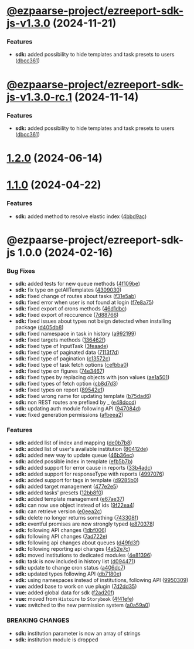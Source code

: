 # [@ezpaarse-project/ezreeport-sdk-js-v1.3.0](https://github.com/ezpaarse-project/ezreeport/compare/@ezpaarse-project/ezreeport-sdk-js@1.2.0...@ezpaarse-project/ezreeport-sdk-js@1.3.0) (2024-11-21)


### Features

* **sdk:** added possibility to hide templates and task presets to users ([dbcc361](https://github.com/ezpaarse-project/ezreeport/commit/dbcc36160a9e3c727134b687259d2a96d345c43b))

# [@ezpaarse-project/ezreeport-sdk-js-v1.3.0-rc.1](https://github.com/ezpaarse-project/ezreeport/compare/@ezpaarse-project/ezreeport-sdk-js@1.2.0...@ezpaarse-project/ezreeport-sdk-js@1.3.0-rc.1) (2024-11-14)


### Features

* **sdk:** added possibility to hide templates and task presets to users ([dbcc361](https://github.com/ezpaarse-project/ezreeport/commit/dbcc36160a9e3c727134b687259d2a96d345c43b))

# [1.2.0](https://github.com/ezpaarse-project/ezreeport/compare/@ezpaarse-project/ezreeport-sdk-js@1.1.0...@ezpaarse-project/ezreeport-sdk-js@1.2.0) (2024-06-14)

# [1.1.0](https://github.com/ezpaarse-project/ezreeport/compare/@ezpaarse-project/ezreeport-sdk-js@1.0.0...@ezpaarse-project/ezreeport-sdk-js@1.1.0) (2024-04-22)


### Features

* **sdk:** added method to resolve elastic index ([4bbd9ac](https://github.com/ezpaarse-project/ezreeport/commit/4bbd9ac77ea4622b43fc94a25b05d4bb353fde78))

# @ezpaarse-project/ezreeport-sdk-js 1.0.0 (2024-02-16)


### Bug Fixes

* **sdk:** added tests for new queue methods ([4f109be](https://github.com/ezpaarse-project/ezreeport/commit/4f109bef811a7c9aef95b779af92f205c303bfa3))
* **sdk:** fix type on getAllTemplates ([4309030](https://github.com/ezpaarse-project/ezreeport/commit/4309030938b47d7289a72736b84d99540bd40784))
* **sdk:** fixed change of routes about tasks ([f31e5ab](https://github.com/ezpaarse-project/ezreeport/commit/f31e5ab59c34481c3d83196c9cd9becdb2f45a7f))
* **sdk:** fixed error when user is not found at login ([f7e8a75](https://github.com/ezpaarse-project/ezreeport/commit/f7e8a75e81025df9cc1233064fbfdb413760ca4f))
* **sdk:** fixed export of crons methods ([46d1dbc](https://github.com/ezpaarse-project/ezreeport/commit/46d1dbc081a1c2206c2a63737088c4627990f7ca))
* **sdk:** fixed export of reccurence ([7d88766](https://github.com/ezpaarse-project/ezreeport/commit/7d8876676256de55766b4724c57c5c9b27effe5e))
* **sdk:** fixed issues about types not beign detected when installing package ([d405db8](https://github.com/ezpaarse-project/ezreeport/commit/d405db886ccb86f4f8392172ef6fa51acd528c46))
* **sdk:** fixed namespace in task in history ([a992199](https://github.com/ezpaarse-project/ezreeport/commit/a992199ecb4c2748112fe928ba93f5e9a6e8a4df))
* **sdk:** fixed targets methods ([136462f](https://github.com/ezpaarse-project/ezreeport/commit/136462fe6232eb35b07b86c476afa2e6cbf80731))
* **sdk:** fixed type of InputTask ([3feaade](https://github.com/ezpaarse-project/ezreeport/commit/3feaade67d014cf24a47d222af0a4a284a0c466f))
* **sdk:** fixed type of paginated data ([7113f7d](https://github.com/ezpaarse-project/ezreeport/commit/7113f7d42d2f0e98f351202d8efcc47126f7c0e3))
* **sdk:** fixed type of pagination ([c13572c](https://github.com/ezpaarse-project/ezreeport/commit/c13572ca31b0e44c731187402fd89fb6dd68ad7f))
* **sdk:** fixed type of task fetch options ([cefbba0](https://github.com/ezpaarse-project/ezreeport/commit/cefbba0dabfadc3330c46c64b09496bce888d995))
* **sdk:** fixed type on figures ([74e3467](https://github.com/ezpaarse-project/ezreeport/commit/74e3467b3edb2a698ccb460a9da4b32760b0c5d8))
* **sdk:** fixed types by replacing objects with json values ([ae1a501](https://github.com/ezpaarse-project/ezreeport/commit/ae1a50192531308aa097cd3f7f2c8218cc2c880d))
* **sdk:** fixed types of fetch option ([cb8d7d3](https://github.com/ezpaarse-project/ezreeport/commit/cb8d7d32ad4b11be57ed64a2633b49230555eeb6))
* **sdk:** fixed types on report ([89542e1](https://github.com/ezpaarse-project/ezreeport/commit/89542e1c547dbbfa67f4685020e55a18c9b0bb14))
* **sdk:** fixed wrong name for updating template ([b75dad6](https://github.com/ezpaarse-project/ezreeport/commit/b75dad69899df59cefeac246e33f9243307cf200))
* **sdk:** non REST routes are prefixed by _ ([e48dccd](https://github.com/ezpaarse-project/ezreeport/commit/e48dccd9b6e1f2992bb6541355e524731626ee1c))
* **sdk:** updating auth module following API ([947084d](https://github.com/ezpaarse-project/ezreeport/commit/947084d8827c41c2ec4fbb3ff64eaf24a5bd9fd5))
* **vue:** fixed generation permissions ([afbeea2](https://github.com/ezpaarse-project/ezreeport/commit/afbeea21c38da0d2fe7686f0b88666b4abcf3bde))


### Features

* **sdk:** added list of index and mapping ([de0b7b8](https://github.com/ezpaarse-project/ezreeport/commit/de0b7b851b7b69e2095211c5ae8c8606b49c2bc4))
* **sdk:** added list of user's available institution ([80412de](https://github.com/ezpaarse-project/ezreeport/commit/80412de76f1f01f1f1692f17070cf24709cc8d40))
* **sdk:** added new way to update queue ([46b36ec](https://github.com/ezpaarse-project/ezreeport/commit/46b36ec71fdb6ec0118a280b73e87735c733ef45))
* **sdk:** added possible index in template ([efb5b7b](https://github.com/ezpaarse-project/ezreeport/commit/efb5b7b494f233527c977ba7491909d99166f8d5))
* **sdk:** added support for error cause in reports ([33b4adc](https://github.com/ezpaarse-project/ezreeport/commit/33b4adc12bb0193410afc8fe001753aa012bb2e7))
* **sdk:** added support for responseType with reports ([4997076](https://github.com/ezpaarse-project/ezreeport/commit/4997076b67722fd256c7cd0e9c8fc8e9c44144a1))
* **sdk:** added support for tags in template ([d9285b0](https://github.com/ezpaarse-project/ezreeport/commit/d9285b083c426b96fcc636cb0bf4ae7a0026dd99))
* **sdk:** added target management ([477e2e5](https://github.com/ezpaarse-project/ezreeport/commit/477e2e5f7f306428ec2a39d3727d8e69c40f55ac))
* **sdk:** added tasks' presets ([12bb8f0](https://github.com/ezpaarse-project/ezreeport/commit/12bb8f01c73654b5f3d121e6acc5919b40d12cbd))
* **sdk:** added template management ([e67ae37](https://github.com/ezpaarse-project/ezreeport/commit/e67ae37a3524ba4490bc328b7939926537dbd811))
* **sdk:** can now use object instead of ids ([9f22ea4](https://github.com/ezpaarse-project/ezreeport/commit/9f22ea44124bc976d91f66217b38c7057c36cbd8))
* **sdk:** can retrieve version ([e0eea2c](https://github.com/ezpaarse-project/ezreeport/commit/e0eea2ca07c3854e597f84eb534b43969f451fc8))
* **sdk:** delete no longer returns something ([743308f](https://github.com/ezpaarse-project/ezreeport/commit/743308f52e75ad329fd067c9282bbb80dbbcb42a))
* **sdk:** eventful promises are now strongly typed ([e870378](https://github.com/ezpaarse-project/ezreeport/commit/e87037883d5a44ef6f0e481a95dddd06107a088f))
* **sdk:** following API changes ([1dbf006](https://github.com/ezpaarse-project/ezreeport/commit/1dbf006c9d7220c9e7ff303c316b1dc3dcee97c7))
* **sdk:** following API changes ([7ad722e](https://github.com/ezpaarse-project/ezreeport/commit/7ad722ee52cbf50a92093876da4076c83485cd9f))
* **sdk:** following api changes about queues ([d49fd3f](https://github.com/ezpaarse-project/ezreeport/commit/d49fd3f99243186cdc697f8f026af565dc569bad))
* **sdk:** following reporting api changes ([4a52e7c](https://github.com/ezpaarse-project/ezreeport/commit/4a52e7c2a5ffd83f3ee2d471484d4b49115adcbb))
* **sdk:** moved institutions to dedicated modules ([4e81396](https://github.com/ezpaarse-project/ezreeport/commit/4e813967ab1faff1f26728878e25a456600e9054))
* **sdk:** task is now included in history list ([d094471](https://github.com/ezpaarse-project/ezreeport/commit/d094471d702cbef36f2f58fde9f3049c327a0ccc))
* **sdk:** update to change cron status ([a406dc7](https://github.com/ezpaarse-project/ezreeport/commit/a406dc7929f8b07a5ceac482921f7213947f1d56))
* **sdk:** updated types following API ([db7180e](https://github.com/ezpaarse-project/ezreeport/commit/db7180e9b4961d4095eeca943132fad55c273c69))
* **sdk:** using namespaces instead of institutions, following API ([9950309](https://github.com/ezpaarse-project/ezreeport/commit/99503094c972aede02c18677b3c81e718d820214))
* **vue:** added base to work on vue plugin ([7d2dd35](https://github.com/ezpaarse-project/ezreeport/commit/7d2dd35f2c157115ccbf706860bdb9473196e9fd))
* **vue:** added global data for sdk ([f2ad20f](https://github.com/ezpaarse-project/ezreeport/commit/f2ad20f5beaf446d200ad0987cad567495fba0c8))
* **vue:** moved from `Histoire` to `Storybook` ([4f41efe](https://github.com/ezpaarse-project/ezreeport/commit/4f41efefcd75c063fbc5dbfc63f03d15c191fb6c))
* **vue:** switched to the new permission system ([a0a59a0](https://github.com/ezpaarse-project/ezreeport/commit/a0a59a050a216f1ca4a17060fb57395deb5c443a))


### BREAKING CHANGES

* **sdk:** institution parameter is now an array of strings
* **sdk:** institution module is dropped
